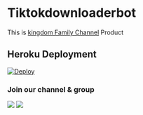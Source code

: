 # Tiktokdownloaderbot

This is [kingdom Family Channel](https://t.me/kingdom_family_chanel) Product

## Heroku Deployment 

[![Deploy](https://www.herokucdn.com/deploy/button.svg)](https://heroku.com/deploy?template=https://github.com/Masterofkingdom/Tik-tok-downloader-bot)


### Join our channel & group
<a href="https://t.me/kingdom_family_chanel"><img src="https://img.shields.io/badge/Join-Group%20Support-green.svg?style=for-the-badge&logo=Telegram"></a> <a href="https://t.me/kingdom_family"><img src="https://img.shields.io/badge/Join-Updates%20Channel-red.svg?style=for-the-badge&logo=Telegram"></a>

